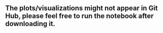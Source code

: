 ## The plots/visualizations might not appear in Git Hub, please feel free to run the notebook after downloading it. 
